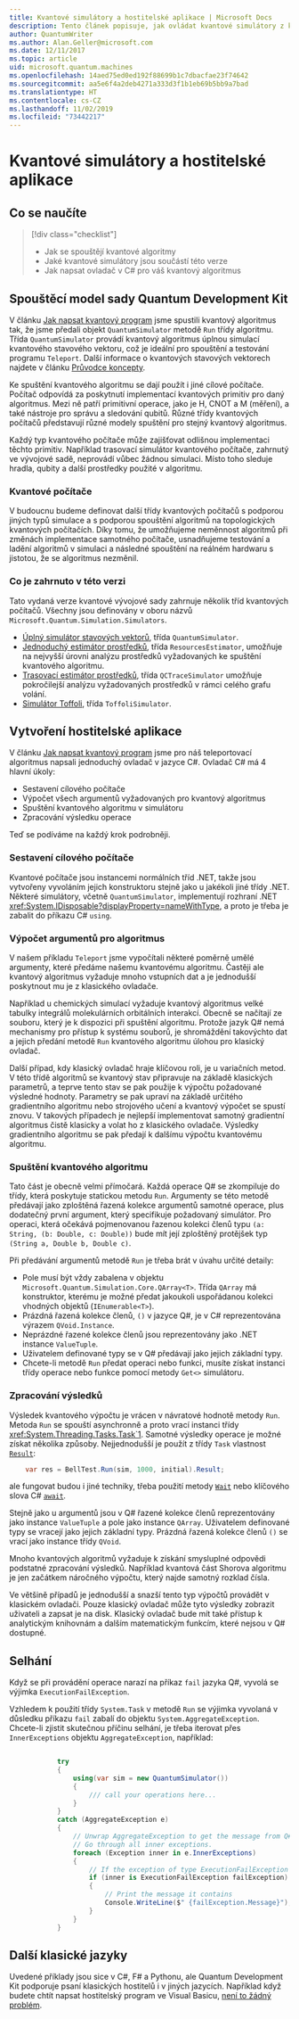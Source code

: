 ```yaml
---
title: Kvantové simulátory a hostitelské aplikace | Microsoft Docs
description: Tento článek popisuje, jak ovládat kvantové simulátory z klasického jazyka .NET, obvykle buď C#, nebo Q#.
author: QuantumWriter
ms.author: Alan.Geller@microsoft.com
ms.date: 12/11/2017
ms.topic: article
uid: microsoft.quantum.machines
ms.openlocfilehash: 14aed75ed0ed192f88699b1c7dbacfae23f74642
ms.sourcegitcommit: aa5e6f4a2deb4271a333d3f1b1eb69b5bb9a7bad
ms.translationtype: HT
ms.contentlocale: cs-CZ
ms.lasthandoff: 11/02/2019
ms.locfileid: "73442217"
---
```

# <a name="quantum-simulators-and-host-applications"></a>Kvantové simulátory a hostitelské aplikace

## <a name="what-youll-learn"></a>Co se naučíte

> [!div class="checklist"]
> * Jak se spouštějí kvantové algoritmy
> * Jaké kvantové simulátory jsou součástí této verze
> * Jak napsat ovladač v C# pro váš kvantový algoritmus

## <a name="the-quantum-development-kit-execution-model"></a>Spouštěcí model sady Quantum Development Kit

V článku [Jak napsat kvantový program](xref:microsoft.quantum.write-program) jsme spustili kvantový algoritmus tak, že jsme předali objekt `QuantumSimulator` metodě `Run` třídy algoritmu.
Třída `QuantumSimulator` provádí kvantový algoritmus úplnou simulací kvantového stavového vektoru, což je ideální pro spouštění a testování programu `Teleport`.
Další informace o kvantových stavových vektorech najdete v článku [Průvodce koncepty](xref:microsoft.quantum.concepts.intro).

Ke spuštění kvantového algoritmu se dají použít i jiné cílové počítače.
Počítač odpovídá za poskytnutí implementací kvantových primitiv pro daný algoritmus.
Mezi ně patří primitivní operace, jako je H, CNOT a M (měření), a také nástroje pro správu a sledování qubitů.
Různé třídy kvantových počítačů představují různé modely spuštění pro stejný kvantový algoritmus.

Každý typ kvantového počítače může zajišťovat odlišnou implementaci těchto primitiv.
Například trasovací simulátor kvantového počítače, zahrnutý ve vývojové sadě, neprovádí vůbec žádnou simulaci.
Místo toho sleduje hradla, qubity a další prostředky použité v algoritmu.

### <a name="quantum-machines"></a>Kvantové počítače

V budoucnu budeme definovat další třídy kvantových počítačů s podporou jiných typů simulace a s podporou spouštění algoritmů na topologických kvantových počítačích.
Díky tomu, že umožňujeme neměnnost algoritmů při změnách implementace samotného počítače, usnadňujeme testování a ladění algoritmů v simulaci a následné spouštění na reálném hardwaru s jistotou, že se algoritmus nezměnil.

### <a name="whats-included-in-this-release"></a>Co je zahrnuto v této verzi

Tato vydaná verze kvantové vývojové sady zahrnuje několik tříd kvantových počítačů.
Všechny jsou definovány v oboru názvů `Microsoft.Quantum.Simulation.Simulators`.

* [Úplný simulátor stavových vektorů](xref:microsoft.quantum.machines.full-state-simulator), třída `QuantumSimulator`.
* [Jednoduchý estimátor prostředků](xref:microsoft.quantum.machines.resources-estimator), třída `ResourcesEstimator`, umožňuje na nejvyšší úrovni analýzu prostředků vyžadovaných ke spuštění kvantového algoritmu.
* [Trasovací estimátor prostředků](xref:microsoft.quantum.machines.qc-trace-simulator.intro), třída `QCTraceSimulator` umožňuje pokročilejší analýzu vyžadovaných prostředků v rámci celého grafu volání.
* [Simulátor Toffoli](xref:microsoft.quantum.machines.toffoli-simulator), třída `ToffoliSimulator`.

## <a name="writing-a-host-application"></a>Vytvoření hostitelské aplikace

V článku [Jak napsat kvantový program](xref:microsoft.quantum.write-program) jsme pro náš teleportovací algoritmus napsali jednoduchý ovladač v jazyce C#. Ovladač C# má 4 hlavní úkoly:

* Sestavení cílového počítače
* Výpočet všech argumentů vyžadovaných pro kvantový algoritmus
* Spuštění kvantového algoritmu v simulátoru
* Zpracování výsledku operace

Teď se podíváme na každý krok podrobněji.

### <a name="constructing-the-target-machine"></a>Sestavení cílového počítače

Kvantové počítače jsou instancemi normálních tříd .NET, takže jsou vytvořeny vyvoláním jejich konstruktoru stejně jako u jakékoli jiné třídy .NET.
Některé simulátory, včetně `QuantumSimulator`, implementují rozhraní .NET <xref:System.IDisposable?displayProperty=nameWithType>, a proto je třeba je zabalit do příkazu C# `using`.

### <a name="computing-arguments-for-the-algorithm"></a>Výpočet argumentů pro algoritmus

V našem příkladu `Teleport` jsme vypočítali některé poměrně umělé argumenty, které předáme našemu kvantovému algoritmu.
Častěji ale kvantový algoritmus vyžaduje mnoho vstupních dat a je jednodušší poskytnout mu je z klasického ovladače.

Například u chemických simulací vyžaduje kvantový algoritmus velké tabulky integrálů molekulárních orbitálních interakcí.
Obecně se načítají ze souboru, který je k dispozici při spuštění algoritmu.
Protože jazyk Q# nemá mechanismy pro přístup k systému souborů, je shromáždění takovýchto dat a jejich předání metodě `Run` kvantového algoritmu úlohou pro klasický ovladač.

Další případ, kdy klasický ovladač hraje klíčovou roli, je u variačních metod.
V této třídě algoritmů se kvantový stav připravuje na základě klasických parametrů, a teprve tento stav se pak použije k výpočtu požadované výsledné hodnoty.
Parametry se pak upraví na základě určitého gradientního algoritmu nebo strojového učení a kvantový výpočet se spustí znovu.
V takových případech je nejlepší implementovat samotný gradientní algoritmus čistě klasicky a volat ho z klasického ovladače. Výsledky gradientního algoritmu se pak předají k dalšímu výpočtu kvantovému algoritmu.

### <a name="running-the-quantum-algorithm"></a>Spuštění kvantového algoritmu

Tato část je obecně velmi přímočará.
Každá operace Q# se zkompiluje do třídy, která poskytuje statickou metodu `Run`.
Argumenty se této metodě předávají jako zploštěná řazená kolekce argumentů samotné operace, plus dodatečný první argument, který specifikuje požadovaný simulátor. Pro operaci, která očekává pojmenovanou řazenou kolekci členů typu `(a: String, (b: Double, c: Double))` bude mít její zploštěný protějšek typ `(String a, Double b, Double c)`.


Při předávání argumentů metodě `Run` je třeba brát v úvahu určité detaily:

* Pole musí být vždy zabalena v objektu `Microsoft.Quantum.Simulation.Core.QArray<T>`.
    Třída `QArray` má konstruktor, kterému je možné předat jakoukoli uspořádanou kolekci vhodných objektů (`IEnumerable<T>`).
* Prázdná řazená kolekce členů, `()` v jazyce Q#, je v C# reprezentována výrazem `QVoid.Instance`.
* Neprázdné řazené kolekce členů jsou reprezentovány jako .NET instance `ValueTuple`.
* Uživatelem definované typy se v Q# předávají jako jejich základní typy.
* Chcete-li metodě `Run` předat operaci nebo funkci, musíte získat instanci třídy operace nebo funkce pomocí metody `Get<>` simulátoru.

### <a name="processing-the-results"></a>Zpracování výsledků

Výsledek kvantového výpočtu je vrácen v návratové hodnotě metody `Run`.
Metoda `Run` se spouští asynchronně a proto vrací instanci třídy <xref:System.Threading.Tasks.Task`1>.
Samotné výsledky operace je možné získat několika způsoby. Nejjednodušší je použít z třídy `Task` vlastnost [`Result`](https://docs.microsoft.com/dotnet/api/system.threading.tasks.task-1.result):

```csharp
    var res = BellTest.Run(sim, 1000, initial).Result;
```
ale fungovat budou i jiné techniky, třeba použití metody [`Wait`](https://docs.microsoft.com/dotnet/api/system.threading.tasks.task.wait) nebo klíčového slova C# [`await`](https://docs.microsoft.com/dotnet/csharp/language-reference/keywords/await).

Stejně jako u argumentů jsou v Q# řazené kolekce členů reprezentovány jako instance `ValueTuple` a pole jako instance `QArray`.
Uživatelem definované typy se vracejí jako jejich základní typy.
Prázdná řazená kolekce členů `()` se vrací jako instance třídy `QVoid`.

Mnoho kvantových algoritmů vyžaduje k získání smysluplné odpovědi podstatné zpracování výsledků.
Například kvantová část Shorova algoritmu je jen začátkem náročného výpočtu, který najde samotný rozklad čísla.

Ve většině případů je jednodušší a snazší tento typ výpočtů provádět v klasickém ovladači.
Pouze klasický ovladač může tyto výsledky zobrazit uživateli a zapsat je na disk.
Klasický ovladač bude mít také přístup k analytickým knihovnám a dalším matematickým funkcím, které nejsou v Q# dostupné.


## <a name="failures"></a>Selhání

Když se při provádění operace narazí na příkaz `fail` jazyka Q#, vyvolá se výjimka `ExecutionFailException`.

Vzhledem k použití třídy `System.Task` v metodě `Run` se výjimka vyvolaná v důsledku příkazu `fail` zabalí do objektu `System.AggregateException`.
Chcete-li zjistit skutečnou příčinu selhání, je třeba iterovat přes  
`InnerExceptions` objektu `AggregateException`, například:

```csharp

            try
            {
                using(var sim = new QuantumSimulator())
                {
                    /// call your operations here...
                }
            }
            catch (AggregateException e)
            {
                // Unwrap AggregateException to get the message from Q# fail statement.
                // Go through all inner exceptions.
                foreach (Exception inner in e.InnerExceptions)
                {
                    // If the exception of type ExecutionFailException
                    if (inner is ExecutionFailException failException)
                    {
                        // Print the message it contains
                        Console.WriteLine($" {failException.Message}");
                    }
                }
            }
```

## <a name="other-classical-languages"></a>Další klasické jazyky

Uvedené příklady jsou sice v C#, F# a Pythonu, ale Quantum Development Kit podporuje psaní klasických hostitelů i v jiných jazycích.
Například když budete chtít napsat hostitelský program ve Visual Basicu, [není to žádný problém](https://github.com/tcNickolas/MiscQSharp/blob/master/Quantum_VBNet/README.md#using-q-with-visual-basic-net).
